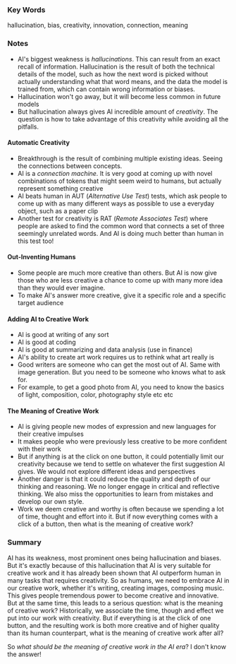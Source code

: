 ### Key Words

hallucination, bias, creativity, innovation, connection, meaning

### Notes

* AI's biggest weakness is *hallucinations*.  This can result from an exact recall of information. Hallucination is the result of both the technical details of the model, such as how the next word is picked without actually understanding what that word means, and the data the model is trained from, which can contain wrong information or biases. 
* Hallucination won't go away, but it will become less common in future models
* But hallucination always gives AI incredible amount of  *creativity*. The question is how to take advantage of this creativity while avoiding all the pitfalls. 

#### Automatic Creativity

* Breakthrough is the result of combining multiple existing ideas. Seeing the connections between concepts.
* AI is a *connection machine.* It is very good at coming up with novel combinations of tokens that might seem weird to humans, but actually represent something creative
* AI beats human in AUT (*Alternative Use Test*) tests, which ask people to come up with as many different ways as possible to use a everyday object, such as a paper clip
* Another test for creativity is RAT (*Remote Associates Test*) where people are asked to find the common word that connects a set of three seemingly unrelated words. And AI is doing much better than human in this test too!

#### Out-Inventing Humans

* Some people are much more creative than others. But AI is now give those who are less creative a chance to come up with many more idea than they would ever imagine.
* To make AI's answer more creative, give it a specific role and a specific target audience

#### Adding AI to Creative Work

* AI is good at writing of any sort
* AI is good at coding
* AI is good at summarizing and data analysis (use in finance)
* AI's ability to create art work requires us to rethink what art really is
* Good writers are someone who can get the most out of AI. Same with image generation. But you need to be someone who knows what to ask for. 
* For example, to get a good photo from AI, you need to know the basics of light, composition, color, photography style etc etc

#### The Meaning of Creative Work

* AI is giving people new modes of expression and new languages for their creative impulses
* It makes people who were previously less creative to be more confident with their work
* But if anything is at the click on one button, it could potentially limit our creativity because we tend to settle on whatever the first suggestion AI gives. We would not explore different ideas and perspectives
* Another danger is that it could reduce the quality and depth of our thinking and reasoning. We no longer engage in critical and reflective thinking. We also miss the opportunities to learn from mistakes and develop our own style. 
* Work we deem creative and worthy is often because we spending a lot of time, thought and effort into it. But if now everything comes with a click of a button, then what is the meaning of creative work?

### Summary

AI has its weakness, most prominent ones being hallucination and biases. But it's exactly because of this hallucination that AI is very suitable for creative work and it has already been shown that AI outperform human in many tasks that requires creativity. So as humans, we need to embrace AI in our creative work, whether it's writing, creating images, composing music. This gives people tremendous power to become creative and innovative. But at the same time, this leads to a serious question: what is the meaning of creative work? Historically, we associate the time, though and effect we put into our work with creativity. But if everything is at the click of one button, and the resulting work is both more creative and of higher quality than its human counterpart, what is the meaning of creative work after all?  

So *what should be the meaning of creative work in the AI era*? I don't know the answer!





